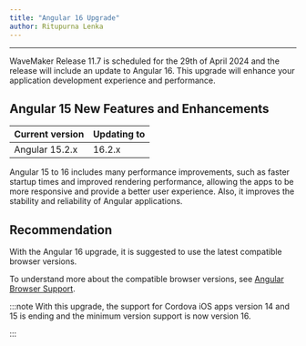 ```yaml
---
title: "Angular 16 Upgrade"
author: Ritupurna Lenka
---
```

---

WaveMaker Release 11.7 is scheduled for the 29th of April 2024 and the release will include an update to Angular 16. This upgrade will enhance your application development experience and performance.

<!-- truncate -->

## Angular 15 New Features and Enhancements

|Current version|	Updating to|
|---|---|
|Angular 15.2.x	| 16.2.x |

Angular 15 to 16 includes many performance improvements, such as faster startup times and improved rendering performance, allowing the apps to be more responsive and provide a better user experience. Also, it improves the stability and reliability of Angular applications.

## Recommendation

With the Angular 16 upgrade, it is suggested to use the latest compatible browser versions. 

To understand more about the compatible browser versions, see [Angular Browser Support](https://angular.io/guide/browser-support).

:::note 
With this upgrade, the support for Cordova iOS apps version 14 and 15 is ending and the minimum version support is now version 16.

:::




